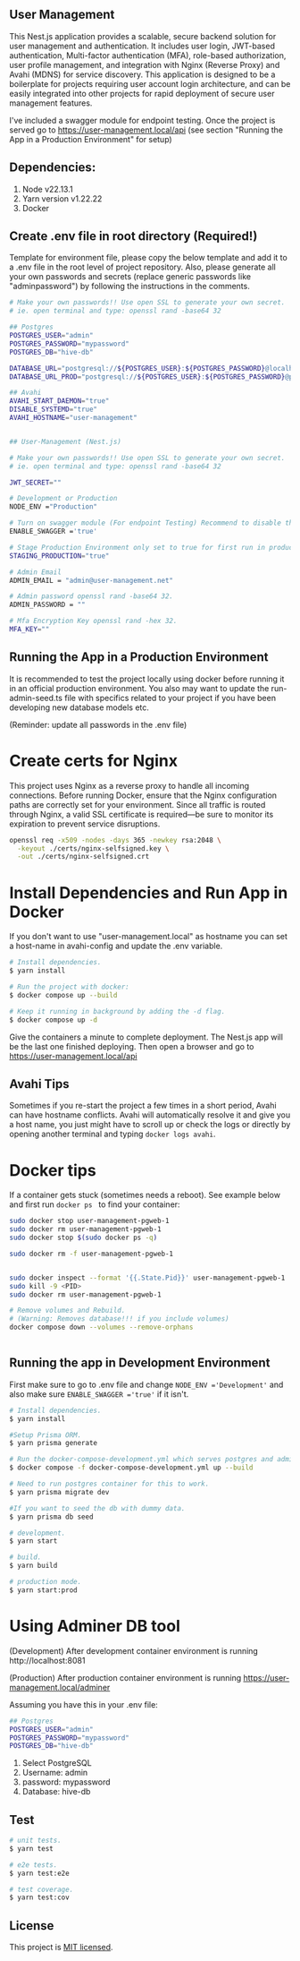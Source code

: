 ## User Management

This Nest.js application provides a scalable, secure backend solution for user management and authentication. It includes user login, JWT-based authentication, Multi-factor authentication (MFA), role-based authorization, user profile management, and integration with Nginx (Reverse Proxy) and Avahi (MDNS) for service discovery. This application is designed to be a boilerplate for projects requiring user account login architecture, and can be easily integrated into other projects for rapid deployment of secure user management features.

I've included a swagger module for endpoint testing. Once the project is served go to https://user-management.local/api (see section "Running the App in a Production Environment" for setup)

## Dependencies:

1. Node v22.13.1
2. Yarn version v1.22.22
3. Docker

## Create .env file in root directory (Required!)

Template for environment file, please copy the below template and add it to a .env file in the root level of project repository. Also, please generate all your own passwords and secrets (replace generic passwords like "adminpassword") by following the instructions in the comments.

```bash
# Make your own passwords!! Use open SSL to generate your own secret.
# ie. open terminal and type: openssl rand -base64 32

## Postgres
POSTGRES_USER="admin"
POSTGRES_PASSWORD="mypassword"
POSTGRES_DB="hive-db"

DATABASE_URL="postgresql://${POSTGRES_USER}:${POSTGRES_PASSWORD}@localhost:5432/${POSTGRES_DB}"
DATABASE_URL_PROD="postgresql://${POSTGRES_USER}:${POSTGRES_PASSWORD}@postgres:5432/${POSTGRES_DB}"

## Avahi
AVAHI_START_DAEMON="true"
DISABLE_SYSTEMD="true"
AVAHI_HOSTNAME="user-management"


## User-Management (Nest.js)

# Make your own passwords!! Use open SSL to generate your own secret.
# ie. open terminal and type: openssl rand -base64 32

JWT_SECRET=""

# Development or Production
NODE_ENV ="Production"

# Turn on swagger module (For endpoint Testing) Recommend to disable this in a production deployment.
ENABLE_SWAGGER ='true'

# Stage Production Environment only set to true for first run in production.
STAGING_PRODUCTION="true"

# Admin Email
ADMIN_EMAIL = "admin@user-management.net"

# Admin password openssl rand -base64 32.
ADMIN_PASSWORD = ""

# Mfa Encryption Key openssl rand -hex 32.
MFA_KEY=""
```

## Running the App in a Production Environment

It is recommended to test the project locally using docker before running it in an official production environment. You also may want to update the run-admin-seed.ts file with specifics related to your project if you have been developing new database models etc.

(Reminder: update all passwords in the .env file)

# Create certs for Nginx

This project uses Nginx as a reverse proxy to handle all incoming connections. Before running Docker, ensure that the Nginx configuration paths are correctly set for your environment. Since all traffic is routed through Nginx, a valid SSL certificate is required—be sure to monitor its expiration to prevent service disruptions.

```bash
openssl req -x509 -nodes -days 365 -newkey rsa:2048 \
  -keyout ./certs/nginx-selfsigned.key \
  -out ./certs/nginx-selfsigned.crt
```

# Install Dependencies and Run App in Docker

If you don't want to use "user-management.local" as hostname you can set a host-name in avahi-config and update the .env variable.

```bash
# Install dependencies.
$ yarn install

# Run the project with docker:
$ docker compose up --build

# Keep it running in background by adding the -d flag.
$ docker compose up -d
```

Give the containers a minute to complete deployment. The Nest.js app will be the last one finished deploying. Then open a browser and go to https://user-management.local/api

## Avahi Tips

Sometimes if you re-start the project a few times in a short period, Avahi can have hostname conflicts. Avahi will automatically resolve it and give you a host name, you just might have to scroll up or check the logs or directly by opening another terminal and typing `docker logs avahi`.

# Docker tips

If a container gets stuck (sometimes needs a reboot). See example below and first run `docker ps ` to find your container:

```bash
sudo docker stop user-management-pgweb-1
sudo docker rm user-management-pgweb-1
sudo docker stop $(sudo docker ps -q)

sudo docker rm -f user-management-pgweb-1


sudo docker inspect --format '{{.State.Pid}}' user-management-pgweb-1
sudo kill -9 <PID>
sudo docker rm user-management-pgweb-1

# Remove volumes and Rebuild.
# (Warning: Removes database!!! if you include volumes)
docker compose down --volumes --remove-orphans



```

## Running the app in Development Environment

First make sure to go to .env file and change `NODE_ENV ='Development'` and also make sure `ENABLE_SWAGGER ='true'` if it isn't.

```bash
# Install dependencies.
$ yarn install

#Setup Prisma ORM.
$ yarn prisma generate

# Run the docker-compose-development.yml which serves postgres and adminer.
$ docker compose -f docker-compose-development.yml up --build

# Need to run postgres container for this to work.
$ yarn prisma migrate dev

#If you want to seed the db with dummy data.
$ yarn prisma db seed

# development.
$ yarn start

# build.
$ yarn build

# production mode.
$ yarn start:prod
```

# Using Adminer DB tool

(Development)
After development container environment is running http://localhost:8081

(Production)
After production container environment is running
https://user-management.local/adminer

Assuming you have this in your .env file:

```bash
## Postgres
POSTGRES_USER="admin"
POSTGRES_PASSWORD="mypassword"
POSTGRES_DB="hive-db"
```

1. Select PostgreSQL
2. Username: admin
3. password: mypassword
4. Database: hive-db

## Test

```bash
# unit tests.
$ yarn test

# e2e tests.
$ yarn test:e2e

# test coverage.
$ yarn test:cov
```

## License

This project is [MIT licensed](LICENSE).
